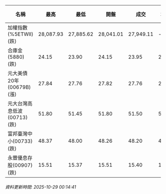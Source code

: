 | 名稱 | 最高 | 最低 | 開盤 | 成交 | 均價 | 成交金額(億) | 昨收 | 漲跌幅 | 漲跌 | 總量 | 昨量 | 振幅 |
| -------- | -------- | -------- | -------- |-------- | -------- | -------- |-------- |-------- |-------- | -------- | -------- |-------- |
|加權指數(%5ETWII) (跌)|28,087.93|27,885.62|28,041.01|27,949.11|-|5,339.31|27,993.63|0.16%|44.52|8,500,108|0|0.72%|
|合庫金(5880) (跌)|24.15|23.90|24.15|23.95|23.97|1.89|24.00|0.21%|0.05|7,904|10,828|1.04%|
|元大美債20年(00679B) (漲)|27.84|27.76|27.82|27.76|27.80|7.64|27.59|0.62%|0.17|27,464|66,329|0.29%|
|元大台灣高息低波(00713) (跌)|51.80|51.45|51.80|51.50|51.51|3.95|51.80|0.58%|0.30|7,673|9,989|0.68%|
|富邦臺灣中小(00733) (跌)|48.37|48.00|48.26|48.20|48.20|0.442|48.26|0.12%|0.06|916|1,140|0.77%|
|永豐優息存股(00907) (跌)|15.51|15.37|15.51|15.40|15.42|0.085|15.50|0.65%|0.10|549|799|0.90%|
###### 資料更新時間: 2025-10-29 00:14:41